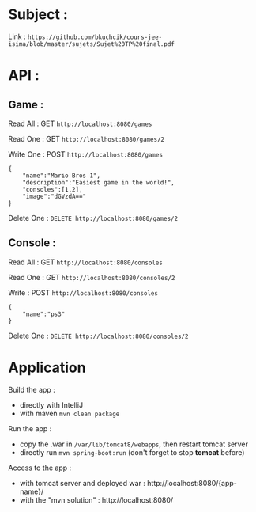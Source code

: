 # Subject :

Link : `https://github.com/bkuchcik/cours-jee-isima/blob/master/sujets/Sujet%20TP%20final.pdf`

# API :

## Game :

Read All : GET `http://localhost:8080/games`

Read One : GET `http://localhost:8080/games/2`

Write One : POST `http://localhost:8080/games`

    {
        "name":"Mario Bros 1",
        "description":"Easiest game in the world!",
        "consoles":[1,2],
        "image":"dGVzdA=="
    }

Delete One : `DELETE http://localhost:8080/games/2`

## Console :

Read All : GET `http://localhost:8080/consoles`

Read One : GET `http://localhost:8080/consoles/2`

Write : POST `http://localhost:8080/consoles`

    {
        "name":"ps3"
    }

Delete One : `DELETE http://localhost:8080/consoles/2`

# Application

Build the app :

  - directly with IntelliJ
  - with maven `mvn clean package`

Run the app :

  - copy the .war in `/var/lib/tomcat8/webapps`, then restart tomcat server
  - directly run `mvn spring-boot:run` (don't forget to stop **tomcat** before)

Access to the app :

  - with tomcat server and deployed war : http://localhost:8080/{app-name}/
  - with the "mvn solution" : http://localhost:8080/

